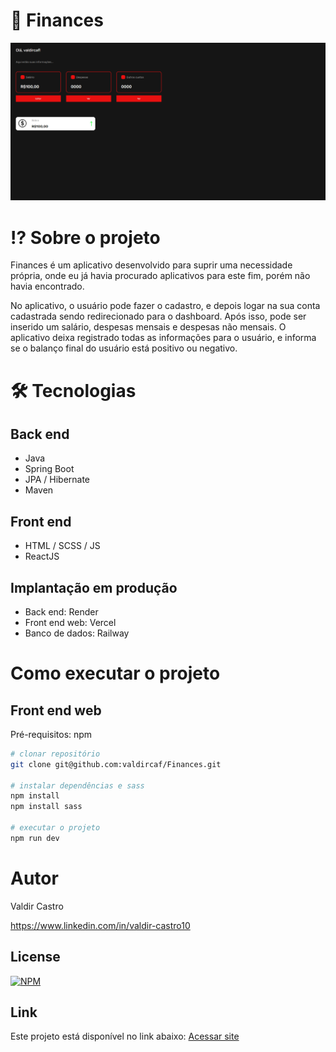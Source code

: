 # 💸 Finances

<img src="./src/Static/Images/Site.png"/>

# ⁉️ Sobre o projeto

Finances é um aplicativo desenvolvido para suprir uma necessidade própria, onde eu já havia procurado aplicativos para este fim, porém não havia encontrado.

No aplicativo, o usuário pode fazer o cadastro, e depois logar na sua conta cadastrada sendo redirecionado para o dashboard. Após isso, pode ser inserido um salário, despesas mensais e despesas não mensais. O aplicativo deixa registrado todas as informações para o usuário, e informa se o balanço final do usuário está positivo ou negativo.

# 🛠️ Tecnologias 
## Back end
- Java
- Spring Boot
- JPA / Hibernate
- Maven
## Front end
- HTML / SCSS / JS 
- ReactJS
## Implantação em produção
- Back end: Render
- Front end web: Vercel
- Banco de dados: Railway

# Como executar o projeto

## Front end web
Pré-requisitos: npm 

```bash
# clonar repositório
git clone git@github.com:valdircaf/Finances.git

# instalar dependências e sass
npm install
npm install sass

# executar o projeto
npm run dev
```

# Autor

Valdir Castro

https://www.linkedin.com/in/valdir-castro10

## License
[![NPM](https://img.shields.io/npm/l/react)](https://github.com/valdircaf/Finances/blob/main/LICENSE) 

## Link
Este projeto está disponível no link abaixo:
[Acessar site](https://finances-kappa-mocha.vercel.app/)

